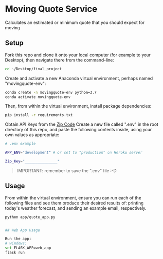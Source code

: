 # Moving Quote Service

Calculates an estimated or minimum quote that you should expect for moving

## Setup

Fork this repo and clone it onto your local computer (for example to your Desktop), then navigate there from the command-line:

```sh
cd ~/Desktop/final_project
```

Create and activate a new Anaconda virtual environment, perhaps named "movingquote-env":

```sh
conda create -n movingquote-env python=3.7
conda activate movingquote-env
```

Then, from within the virtual environment, install package dependencies:

```sh
pip install -r requirements.txt
```

Obtain API Keys from the [Zip Code](hhttps://www.zipcodeapi.com/)
 Create a new file called ".env" in the root directory of this repo, and paste the following contents inside, using your own values as appropriate:

```sh
# .env example

APP_ENV="development" # or set to "production" on Heroku server

Zip_Key="_______________"
```

> IMPORTANT: remember to save the ".env" file :-D

## Usage

From within the virtual environment, ensure you can run each of the following files and see them produce their desired results of: printing today's weather forecast, and sending an example email, respectively.

```sh
python app/quote_app.py


## Web App Usage

Run the app:
# windows:
set FLASK_APP=web_app
flask run

